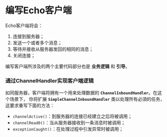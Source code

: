 编写Echo客户端
===============================================================
Echo客户端将会：
1. 连接到服务器；
2. 发送一个或者多个消息；
3. 等待并接收从服务器发回的相同的消息；
4. 关闭连接；

编写客户端所涉及的两个主要代码部分也是 **业务逻辑** 和 **引导**。

### 通过ChannelHandler实现客户端逻辑
如同服务器，客户端将拥有一个用来处理数据的 **`ChannelInboundHandler`**。在这个场景下，
你将扩展 **`SimpleChannelInboundHandler`** 类以处理所有必須的任务，这要求重写下面的方法：
+ `channelActive()`：到服务器的连接已经建立之后将被调用；
+ `channelRead0()`：当从服务器接收到一条消息时被调用；
+ `exceptionCaught()`：在处理过程中引发异常时被调用；



